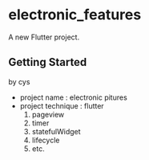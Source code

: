 # electronic_features

A new Flutter project.

## Getting Started

<create project> by cys
- project name : electronic pitures
- project technique : flutter
   1. pageview
   2. timer
   3. statefulWidget
   4. lifecycle
   5. etc.